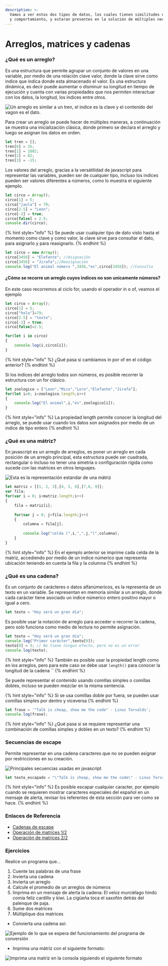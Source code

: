 ```yaml
---
description: >-
  Vamos a ver estos dos tipos de datos, los cuales tienen similitudes en su uso
  y comportamiento, y estaran presentes en la solución de múltiples necesidades.
---
```


# Arreglos, matrices y cadenas

### ¿Qué es un arreglo?

Es una estructura que permite agrupar un conjunto de valores en una variable, por medio de una relación clave valor, donde la clave sirve como indice que indica donde esta almacenado el valor. Es una estructura dinámica, es decir puede aumentar o disminuir su longitud en tiempo de ejecución y cuenta con varias propiedades que nos permiten interactuar con los datos, la longitud, los indices entre otros.

![Un arreglo es similar a un tren, el indice es la clave y el contenido del vagon es el dato.](../.gitbook/assets/imagen%20%2819%29.png)

Para crear un arreglo se puede hacer de múltiples maneras, a continuación se muestra una inicialización clásica, donde primero se declara el arreglo y luego se asignan los datos en orden.

```javascript
let tren = [];
tren[0] = 35;
tren[1] = 1002;
tren[2] = 82;
tren[3] = -15;
```

Los valores del arreglo, gracias a la versátilidad de javascript para representar las variables, pueden ser de cualquier tipo, incluso los indices pueden ser valores diferentes a números, como lo muestra el siguiente ejemplo.

```javascript
let circo = Array();
circo[1] = 5;
circo["jaula"] = 79;
circo[2.5] = "Leon";
circo[-2] = true;
circo[false] = 2.5;
console.dir(circo);
```

{% hint style="info" %}
Se puede usar cualquier tipo de dato visto hasta el momento como clave y como valor, la clave sirve para consultar el dato, para asignarlo y para reasignarlo.
{% endhint %}

```javascript
let circo = new Array();
circo[3456] = "Elefante"; //Asignación
circo[3456] = "Jirafa";//Reasignación
console.log("El animal número ",3456,"es",circo[3456]); //Consulta
```

#### ¿Cómo se recorre un arreglo cuyos indices no son unicamente números?

En este caso recorremos al ciclo for, usando el operador in o of, veamos el ejemplo

```javascript
let circo = Array();
circo[1] = 5;
circo["hola"]=79;
circo[2.5] = "texto";
circo[-2] = true;
circo[false]=2.5;

for(let i in circo)
{
	console.log(i,circo[i]);  
}
```

{% hint style="info" %}
¿Qué pasa si cambiamos in por of en el código anterior?
{% endhint %}

Si los indices del arreglo todos son números, es posible recorrer la estructura con un for clásico.

```javascript
let zoologico = ["Leon","Mico","Loro","Elefante","Jirafa"];
for(let i=0; i<zoologico.length;i++)
{
    console.log("El animal",i,"es",zoologico[i]);
}
```

{% hint style="info" %}
La propiedad length permite conocer la longitud del arreglo, se puede usar cuando los datos son asignados por medio de un indice de tipo entero
{% endhint %}

###  ¿Qué es una mátriz?

En javascript es un arreglo de arreglos, es poner un arreglo en cada posición de un arreglo principal, esta estructura puede ser cuadrada, rectangular o incluso no tener una simetría o configuración rígida como sucede con las matrices en otros lenguajes.

![Esta es la representaci&#xF3;n estandar de una m&#xE1;triz](../.gitbook/assets/imagen%20%2821%29.png)

```javascript
let matriz = [[1, 2, 3],[4, 5, 6],[7,8, 9]];
var fila;
for(var i = 0; i<matriz.length;i++)
{
    fila = matriz[i];
    
    for(var j = 0; j<fila.length;j++)
    {
        columna = fila[j];
        
        console.log("celda (",i,",",j,")",columna);
    }
}
```

{% hint style="info" %}
En el ejemplo anterior se imprime cada celda de la matriz, accediendo por medio de un indice númerico que representa ubicación teniendo en cuenta la fila y la columna
{% endhint %}

### ¿Qué es una cadena?

Es un conjunto de carácteres o datos alfanúmericos, es la representa de un texto en un variable. Se representan en memoria similar a un arreglo, donde cada carácter tiene asociado un indice númerico entero positivo mayor o igual a cero.

```javascript
let texto = "Hoy será un gran día";
```

Es posible usar la notación de arreglo para acceder o recorrer la cadena, pero solo funciona como medio de lectura no permite asignación.

```javascript
let texto = "Hoy será un gran día";
console.log("Primer carácter",texto[0]);
texto[0] = 3; // No tiene ningun efecto, pero no es un error
console.log(texto);
```

{% hint style="info" %}
También es posible usar la propiedad length como en los arreglos, pero para este caso se debe usar `length()` para conocer la longitud de la cadena ``
{% endhint %}

Se puede representar el contenido usando comillas simples o comillas dobles, incluso se pueden mezclar en la misma sentencia.

{% hint style="info" %}
Si se usa comillas doble por fuera, se pueden usar comillas simples por dentro y viceversa
{% endhint %}

```javascript
let frase = '"Talk is cheap, show me the code" - Linus Torvalds';
console.log(frase);
```

{% hint style="info" %}
¿Qué pasa si se requiere representar una combinación de comillas simples y dobles en un texto?
{% endhint %}

### Secuencias de escape

Permite representar en una cadena caracteres que no se pueden asignar por restricciones en su creación.

![Principales secuencias usadas en javascript](../.gitbook/assets/secuencia_escape_javascript.jpg)

```javascript
let texto_escapado = "\"Talk is cheap, show me the code\" - Linus Torvalds";
```

{% hint style="info" %}
Es posible escapar cualquier caracter, por ejemplo cuando se requieren mostrar caracteres especiales del español en un mensaje de alerta, revisar los referentes de esta sección para ver como se hace.
{% endhint %}

### Enlaces de Referencia

* [Cadenas de escape](http://www.etnassoft.com/2010/12/28/cadenas-de-escape-como-poner-tildes-en-javascript/)
* [Operación de matrices 1/2](http://es.onlinemschool.com/math/assistance/matrix/multiply/)
* [Operación de matrices 2/2](https://matrixcalc.org/es/)

### Ejercicios

Realice un programa que...

1.  Cuente las palabras de una frase
2.  Invierta una cadena
3. Invierta un arreglo
4. Calcule el promedio de un arreglos de números
5. Imprima en un mensaje de alerta la cadena: El veloz murciélago hindú comía feliz cardillo y kiwi. La cigüeña toca el saxofón detrás del palenque de paja. 
6. Sume dos matrices
7. Múltiplique dos matrices

* Convierta una cadena así:

![Ejemplo de lo que se espera del funcionamiento del programa de conversi&#xF3;n](../.gitbook/assets/ejercicio_conversiones_01jpg.jpg)

* Imprima una mátriz con el siguiente formato:

![Imprima una matriz en la consola siguiendo el siguiente formato](../.gitbook/assets/ejercicio_conversiones_02jpg.jpg)

